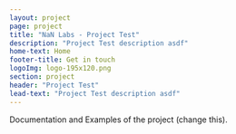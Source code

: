 ```yaml
---
layout: project
page: project
title: "NaN Labs - Project Test"
description: "Project Test description asdf"
home-text: Home
footer-title: Get in touch
logoImg: logo-195x120.png
section: project
header: "Project Test"
lead-text: "Project Test description asdf"
---
```

Documentation and Examples of the project (change this).
